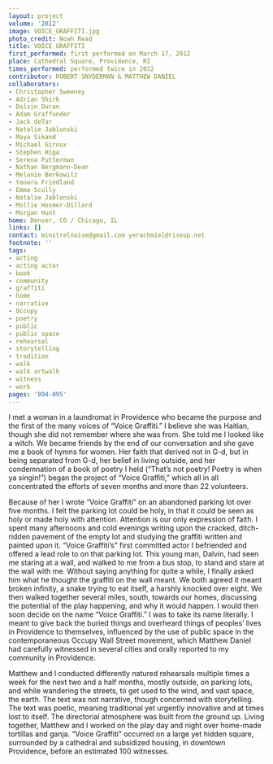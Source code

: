 ```yaml
---
layout: project
volume: '2012'
image: VOICE_GRAFFITI.jpg
photo_credit: Noah Read
title: VOICE GRAFFITI
first_performed: first performed on March 17, 2012
place: Cathedral Square, Providence, RI
times_performed: performed twice in 2012
contributor: ROBERT SNYDERMAN & MATTHEW DANIEL
collaborators:
- Christopher Sweeney
- Adrian Shirk
- Dalvin Duran
- Adam Graffunder
- Jack deTar
- Natalie Jablonski
- Maya Sikand
- Michael Giroux
- Stephen Higa
- Serena Putterman
- Nathan Bergmann-Dean
- Melanie Berkowitz
- Yanara Friedland
- Emma Scully
- Natalie Jablonski
- Mollie Hosmer-Dillard
- Morgan Hunt
home: Denver, CO / Chicago, IL
links: []
contact: minstrelnoise@gmail.com yerachmiel@riseup.net
footnote: ''
tags:
- acting
- acting actor
- book
- community
- graffiti
- home
- narrative
- Occupy
- poetry
- public
- public space
- rehearsal
- storytelling
- tradition
- walk
- walk artwalk
- witness
- work
pages: '094-095'
---
```


I met a woman in a laundromat in Providence who became the purpose and the first of the many voices of “Voice Graffiti.” I believe she was Haitian, though she did not remember where she was from. She told me I looked like a witch. We became friends by the end of our conversation and she gave me a book of hymns for women. Her faith that derived not in G-d, but in being separated from G-d, her belief in living outside, and her condemnation of a book of poetry I held (“That’s not poetry! Poetry is when ya singin!”) began the project of “Voice Graffiti,” which all in all concentrated the efforts of seven months and more than 22 volunteers.

Because of her I wrote “Voice Graffiti” on an abandoned parking lot over five months. I felt the parking lot could be holy, in that it could be seen as holy or made holy with attention. Attention is our only expression of faith. I spent many afternoons and cold evenings writing upon the cracked, ditch-ridden pavement of the empty lot and studying the graffiti written and painted upon it. “Voice Graffiti’s” first committed actor I befriended and offered a lead role to on that parking lot. This young man, Dalvin, had seen me staring at a wall, and walked to me from a bus stop, to stand and stare at the wall with me. Without saying anything for quite a while, I finally asked him what he thought the graffiti on the wall meant. We both agreed it meant broken infinity, a snake trying to eat itself, a harshly knocked over eight. We then walked together several miles, south, towards our homes, discussing the potential of the play happening, and why it would happen. I would then soon decide on the name “Voice Graffiti.” I was to take its name literally. I meant to give back the buried things and overheard things of peoples’ lives in Providence to themselves, influenced by the use of public space in the contemporaneous Occupy Wall Street movement, which Matthew Daniel had carefully witnessed in several cities and orally reported to my community in Providence.

Matthew and I conducted differently natured rehearsals multiple times a week for the next two and a half months, mostly outside, on parking lots, and while wandering the streets, to get used to the wind, and vast space, the earth. The text was not narrative, though concerned with storytelling. The text was poetic, meaning traditional yet urgently innovative and at times lost to itself. The directorial atmosphere was built from the ground up. Living together, Matthew and I worked on the play day and night over home-made tortillas and ganja. “Voice Graffiti” occurred on a large yet hidden square, surrounded by a cathedral and subsidized housing, in downtown Providence, before an estimated 100 witnesses.
